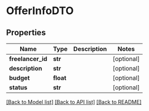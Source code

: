 # OfferInfoDTO

## Properties
Name | Type | Description | Notes
------------ | ------------- | ------------- | -------------
**freelancer_id** | **str** |  | [optional] 
**description** | **str** |  | [optional] 
**budget** | **float** |  | [optional] 
**status** | **str** |  | [optional] 

[[Back to Model list]](../README.md#documentation-for-models) [[Back to API list]](../README.md#documentation-for-api-endpoints) [[Back to README]](../README.md)

